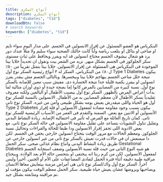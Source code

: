 ```yaml
---
title: أنواع السكرى
description: أنواع السكرى
tags: ["diabetes", "t1d"]
downloadBtn: false
# search keywords
keywords: ["diabetes", "t1d"]
---
```


البنكرياس هو العضو المسئول عن إفراز الانسولين في الجسم. على مدار اليوم سواء نايم او صاحى او بتاكل او بتلعب رياضة وأياً كانت حالتك الصحية سواء سليم ولا مثلاً عندك دور برد هو شغال بيشوف الجسم محتاج انسولين قد ايه ويفرز ويحافظ على ثبات مستوى سكر الجلوكوز فى الجسم بشكل مبهر. نزيد من الشعر بيت ونقول ان تحديداً خلايا بيتا الموجودة فى البنكرياس هى المسئولة عن إفراز الانسولين. خلايا بيتا بتمثل تقريباً من ٥٠٪ ل٨٠٪ من البنكرياس.
السكر له ٣ أنواع رئيسية
السكر نوع أول Type 1 Diabetes
بيكون نتيجة خلل مناعى الجسم بيهاجم خلايا بيتا وبيخسرها. وبالتالى الجسم مش بيقدر يفرز انسولين او بيفرز بكمية قليلة جدا نتيجة الخسارة دى. مفيش سبب معين للإصابة بالسكر نوع أول. نسبة كبيرة من المصابين بالمرض كانوا إما بصحة جيدة أو ذوي أوزان مثالية لما بدأت أعراض المرض بالظهور. السكر نوع أول بيصيب الأطفال أو البالغين ولكنه معروف تقليدياً بسكر الأطفال لأن معظم المصابين به من الأطفال. الانسولين بالنسبة للسكر نوع أول هو الحياة واللى ميقدرش يعيش يومه بشكل طبيعى وآمن من غيره.
السكر نوع تانى Type 2 Diabetes
بيكون بسبب وجود مقاومة مضادة لمفعول الأنسولين أو قلة إفراز الأنسولين أو الاتنين مع بعض. السمنة والتقدم فى العمر من الأسباب الرئيسية للسكر نوع تانى. كمان تاريخ العائلة مع المرض له تأثير فى احتمالية الإصابة. زيادة النشاط البدني وتقليل تناول النشويات بتساعد على تقليل مقاومة الانسولين في حالة السكر نوع تانى. مع بعض الادوية اللى تحفز إفراز الانسولين ودا طبقا للحالة والقراءات وتحاليل نسبة الجلوكوز. ومعظم الحالات مع مرور الوقت بتحتاج انسولين خارجى يحقن في الجسم. لكن دا ميمنعش ان في حالات قدرت تعيش بالسكر نوع تانى من غير انسولين خارجى عن طريق زيادة النشاط البدنى واتباع نظام غذائى صحى.
سكر الحمل Gestational Diabetes
هو شبه النوع التانى من حيث قلة نسبة الأنسولين وضعف استجابة الجسم لمفعول الأنسولين. لكن من كرم ربنا انه بيختفى او بتتحسن حالة الأم بعد الولادة. وبيحتاج مراقبة طبية دقيقة أثناء فترة الحمل لتفادى المضاعفات على الأم أو الجنين.
أخيراً وليس آخراً. السكر نوع أول واك/لسكر نوع تانى هى أمراض مزمنة بيتعايش معاها الانسان ويصاحبها ويروضها عشان يعيش حياة طبيعية. سكر الحمل معظم الوقت بيكون مؤقت لو تم مراقبته ومتابعته بشكل جيد.
